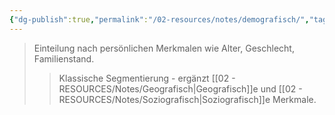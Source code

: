 ```yaml
---
{"dg-publish":true,"permalink":"/02-resources/notes/demografisch/","tags":["marketing/segmentierung"],"noteIcon":"","updated":"2025-08-26T16:35:24.179+02:00"}
---
```


>Einteilung nach persönlichen Merkmalen wie Alter, Geschlecht, Familienstand.
>>Klassische Segmentierung - ergänzt [[02 - RESOURCES/Notes/Geografisch\|Geografisch]]e und [[02 - RESOURCES/Notes/Soziografisch\|Soziografisch]]e Merkmale.